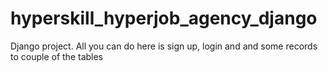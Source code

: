 # hyperskill_hyperjob_agency_django
Django project. All you can do here is sign up, login and and some records to couple of the tables
